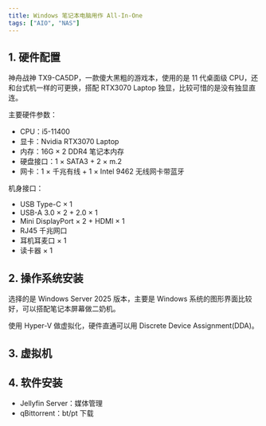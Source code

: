 ```yaml
---
title: Windows 笔记本电脑用作 All-In-One
tags: ["AIO", "NAS"]
---
```


## 1. 硬件配置

神舟战神 TX9-CA5DP，一款傻大黑粗的游戏本，使用的是 11 代桌面级 CPU，还和台式机一样的可更换，搭配 RTX3070 Laptop 独显，比较可惜的是没有独显直连。

主要硬件参数：

- CPU：i5-11400
- 显卡：Nvidia RTX3070 Laptop
- 内存：16G × 2 DDR4 笔记本内存
- 硬盘接口：1 × SATA3 + 2 × m.2
- 网卡：1 × 千兆有线 + 1 × Intel 9462 无线网卡带蓝牙

机身接口：

- USB Type-C × 1
- USB-A 3.0 × 2 + 2.0 × 1
- Mini DisplayPort × 2 + HDMI × 1
- RJ45 千兆网口
- 耳机耳麦口 × 1
- 读卡器 × 1

## 2. 操作系统安装

选择的是 Windows Server 2025 版本，主要是 Windows 系统的图形界面比较好，可以搭配笔记本屏幕做二奶机。

使用 Hyper-V 做虚拟化，硬件直通可以用 Discrete Device Assignment(DDA)。

## 3. 虚拟机

## 4. 软件安装

- Jellyfin Server：媒体管理
- qBittorrent：bt/pt 下载